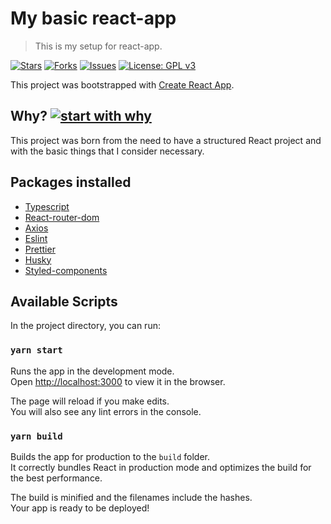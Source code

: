 # My basic react-app

>This is my setup for react-app.

[![Stars](https://img.shields.io/github/stars/domenicogaeni/basic-react-app.svg)](https://github.com/domenicogaeni/basic-react-app/stargazers)
[![Forks](https://img.shields.io/github/forks/domenicogaeni/basic-react-app.svg)](https://github.com/domenicogaeni/basic-react-app/network/members)
[![Issues](https://img.shields.io/github/issues/domenicogaeni/basic-react-app.svg)](https://github.com/domenicogaeni/basic-react-app/issues)
[![License: GPL v3](https://img.shields.io/badge/License-GPLv3-blue.svg)](LICENSE)

This project was bootstrapped with [Create React App](https://github.com/facebook/create-react-app).

## Why? [![start with why](https://img.shields.io/badge/start%20with-why%3F-brightgreen.svg?style=flat)](http://www.ted.com/talks/simon_sinek_how_great_leaders_inspire_action)

This project was born from the need to have a structured React project and with the basic things that I consider necessary.

## Packages installed
- [Typescript](https://yarn.pm/typescript)
- [React-router-dom](https://yarn.pm/react-router-dom)
- [Axios](https://yarn.pm/axios)
- [Eslint](https://yarn.pm/eslint)
- [Prettier](https://yarn.pm/prettier)
- [Husky](https://yarn.pm/husky)
- [Styled-components](https://yarn.pm/styled-components)

## Available Scripts

In the project directory, you can run:

### `yarn start`

Runs the app in the development mode.\
Open [http://localhost:3000](http://localhost:3000) to view it in the browser.

The page will reload if you make edits.\
You will also see any lint errors in the console.


### `yarn build`

Builds the app for production to the `build` folder.\
It correctly bundles React in production mode and optimizes the build for the best performance.

The build is minified and the filenames include the hashes.\
Your app is ready to be deployed!